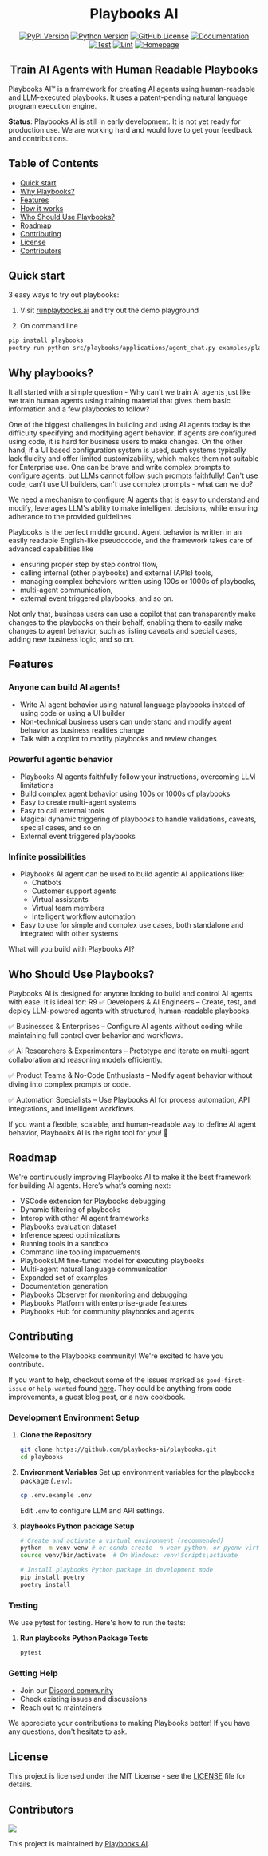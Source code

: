 <div align="center">
  <h1 align="center">Playbooks AI</h1>
</div>

<div align="center">
   <a href="https://pypi.org/project/playbooks/">
      <img src="https://img.shields.io/pypi/v/playbooks?logo=pypi&style=plastic&color=blue" alt="PyPI Version"/></a>
   <a href="https://www.python.org/">
      <img src="https://img.shields.io/badge/Python-3.10-blue?style=plastic&logo=python" alt="Python Version"></a>
   <a href="https://github.com/playbooks-ai/playbooks/blob/master/LICENSE">
      <img src="https://img.shields.io/github/license/playbooks-ai/playbooks?logo=github&style=plastic&color=green" alt="GitHub License"></a>   
   <a href="https://github.com/playbooks-ai/playbooks/tree/master/docs">
      <img src="https://img.shields.io/badge/Docs-GitHub-blue?logo=github&style=plastic&color=red" alt="Documentation"></a>
   <br>
   <a href="https://github.com/playbooks-ai/playbooks/actions/workflows/test.yml">
      <img src="https://github.com/playbooks-ai/playbooks/actions/workflows/test.yml/badge.svg", alt="Test"></a>
   <a href="https://github.com/playbooks-ai/playbooks/actions/workflows/lint.yml">
      <img src="https://github.com/playbooks-ai/playbooks/actions/workflows/lint.yml/badge.svg", alt="Lint"></a>
   <a href="https://runplaybooks.ai/">
      <img src="https://img.shields.io/badge/Homepage-runplaybooks.ai-green?style=plastic&logo=google-chrome" alt="Homepage"></a>
</div>

<div align="center">
  <h2 align="center">Train AI Agents with Human Readable Playbooks</h2>
</div>

Playbooks AI™ is a framework for creating AI agents using human-readable and LLM-executed playbooks. It uses a patent-pending natural language program execution engine.

**Status**: Playbooks AI is still in early development. It is not yet ready for production use. We are working hard and would love to get your feedback and contributions.

## Table of Contents

- [Quick start](#quick-start)
- [Why Playbooks?](#why-playbooks)
- [Features](#features)
- [How it works](#how-it-works)
- [Who Should Use Playbooks?](#who-should-use-playbooks)
- [Roadmap](#roadmap)
- [Contributing](#contributing)
- [License](#license)
- [Contributors](#contributors)

## Quick start

3 easy ways to try out playbooks:

1. Visit [runplaybooks.ai](https://runplaybooks.ai) and try out the demo playground

2. On command line

```bash
pip install playbooks
poetry run python src/playbooks/applications/agent_chat.py examples/playbooks/chat.md --stream
```

## Why playbooks?

It all started with a simple question - Why can't we train AI agents just like we train human agents using training material that gives them basic information and a few playbooks to follow?

One of the biggest challenges in building and using AI agents today is the difficulty specifying and modifying agent behavior. If agents are configured using code, it is hard for business users to make changes. On the other hand, if a UI based configuration system is used, such systems typically lack fluidity and offer limited customizability, which makes them not suitable for Enterprise use. One can be brave and write complex prompts to configure agents, but LLMs cannot follow such prompts faithfully! Can't use code, can't use UI builders, can't use complex prompts - what can we do?

We need a mechanism to configure AI agents that is easy to understand and modify, leverages LLM's ability to make intelligent decisions, while ensuring adherance to the provided guidelines.

Playbooks is the perfect middle ground. Agent behavior is written in an easily readable English-like pseudocode, and the framework takes care of advanced capabilities like 
- ensuring proper step by step control flow, 
- calling internal (other playbooks) and external (APIs) tools, 
- managing complex behaviors written using 100s or 1000s of playbooks, 
- multi-agent communication, 
- external event triggered playbooks, and so on. 

Not only that, business users can use a copilot that can transparently make changes to the playbooks on their behalf, enabling them to easily make changes to agent behavior, such as listing caveats and special cases, adding new business logic, and so on.

## Features

### Anyone can build AI agents!
- Write AI agent behavior using natural language playbooks instead of using code or using a UI builder
- Non-technical business users can understand and modify agent behavior as business realities change
- Talk with a copilot to modify playbooks and review changes

### Powerful agentic behavior
- Playbooks AI agents faithfully follow your instructions, overcoming LLM limitations
- Build complex agent behavior using 100s or 1000s of playbooks
- Easy to create multi-agent systems
- Easy to call external tools
- Magical dynamic triggering of playbooks to handle validations, caveats, special cases, and so on
- External event triggered playbooks

### Infinite possibilities

- Playbooks AI agent can be used to build agentic AI applications like:
  - Chatbots
  - Customer support agents
  - Virtual assistants
  - Virtual team members
  - Intelligent workflow automation
- Easy to use for simple and complex use cases, both standalone and integrated with other systems

What will you build with Playbooks AI?

## Who Should Use Playbooks?

Playbooks AI is designed for anyone looking to build and control AI agents with ease. It is ideal for:
R9
✅ Developers & AI Engineers – Create, test, and deploy LLM-powered agents with structured, human-readable playbooks.

✅ Businesses & Enterprises – Configure AI agents without coding while maintaining full control over behavior and workflows.

✅ AI Researchers & Experimenters – Prototype and iterate on multi-agent collaboration and reasoning models efficiently.

✅ Product Teams & No-Code Enthusiasts – Modify agent behavior without diving into complex prompts or code.

✅ Automation Specialists – Use Playbooks AI for process automation, API integrations, and intelligent workflows.

If you want a flexible, scalable, and human-readable way to define AI agent behavior, Playbooks AI is the right tool for you! 🚀


## Roadmap

We're continuously improving Playbooks AI to make it the best framework for building AI agents. Here’s what’s coming next:

- VSCode extension for Playbooks debugging
- Dynamic filtering of playbooks
- Interop with other AI agent frameworks
- Playbooks evaluation dataset
- Inference speed optimizations
- Running tools in a sandbox
- Command line tooling improvements
- PlaybooksLM fine-tuned model for executing playbooks
- Multi-agent natural language communication
- Expanded set of examples
- Documentation generation
- Playbooks Observer for monitoring and debugging
- Playbooks Platform with enterprise-grade features
- Playbooks Hub for community playbooks and agents

## Contributing

Welcome to the Playbooks community! We're excited to have you contribute. 

If you want to help, checkout some of the issues marked as `good-first-issue` or `help-wanted` found [here](https://github.com/playbooks-ai/playbooks/labels/good%20first%20issue). They could be anything from code improvements, a guest blog post, or a new cookbook.

### Development Environment Setup

1. **Clone the Repository**
   ```bash
   git clone https://github.com/playbooks-ai/playbooks.git
   cd playbooks
   ```

2. **Environment Variables**
   Set up environment variables for the playbooks package (`.env`):
   ```bash
   cp .env.example .env
   ```

   Edit `.env` to configure LLM and API settings.

3. **playbooks Python package Setup**
   ```bash
   # Create and activate a virtual environment (recommended)
   python -m venv venv # or conda create -n venv python, or pyenv virtualenv venv
   source venv/bin/activate  # On Windows: venv\Scripts\activate
   
   # Install playbooks Python package in development mode
   pip install poetry
   poetry install
   ```
   
### Testing

We use pytest for testing. Here's how to run the tests:

1. **Run playbooks Python Package Tests**
   ```bash
   pytest
   ```

### Getting Help

- Join our [Discord community](https://discord.com/channels/1320659147133423667/1320659147133423670)
- Check existing issues and discussions
- Reach out to maintainers

We appreciate your contributions to making Playbooks better! If you have any questions, don't hesitate to ask.

## License

This project is licensed under the MIT License - see the [LICENSE](LICENSE) file for details.

## Contributors

<!-- ALL-CONTRIBUTORS-LIST:START - Do not remove or modify this section -->
<!-- prettier-ignore-start -->
<!-- markdownlint-disable -->

<!-- markdownlint-restore -->
<!-- prettier-ignore-end -->

<!-- ALL-CONTRIBUTORS-LIST:END -->

<a href="https://github.com/playbooks-ai/playbooks/graphs/contributors">
  <img src="https://contrib.rocks/image?repo=playbooks-ai/playbooks" />
</a>

This project is maintained by [Playbooks AI](https://runplaybooks.ai).